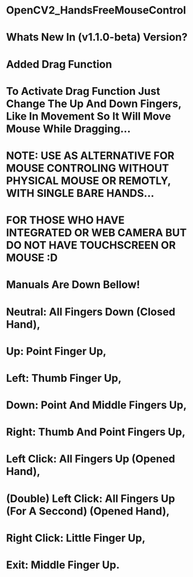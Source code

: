 # OpenCV2_HandsFreeMouseControl

# Whats New In (v1.1.0-beta) Version?
  # Added Drag Function
  # To Activate Drag Function Just Change The Up And Down Fingers, Like In Movement So It Will Move Mouse While Dragging...

# NOTE: USE AS ALTERNATIVE FOR MOUSE CONTROLING WITHOUT PHYSICAL MOUSE OR REMOTLY, WITH SINGLE BARE HANDS...
# FOR THOSE WHO HAVE INTEGRATED OR WEB CAMERA BUT DO NOT HAVE TOUCHSCREEN OR MOUSE :D

# Manuals Are Down Bellow!
  # Neutral: All Fingers Down (Closed Hand),
  
  # Up: Point Finger Up,
  # Left: Thumb Finger Up,
  # Down: Point And Middle Fingers Up,
  # Right: Thumb And Point Fingers Up,

  # Left Click: All Fingers Up (Opened Hand),
  # (Double) Left Click: All Fingers Up (For A Seccond) (Opened Hand),
  
  # Right Click: Little Finger Up,

  # Exit: Middle Finger Up.
